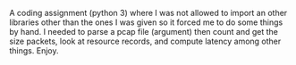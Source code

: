 A coding assignment (python 3) where I was not allowed to import an other libraries other than the ones I was given so it forced me to do some things by hand. I needed to parse a pcap file (argument) then count and get the size packets, look at resource records, and compute latency among other things. Enjoy.
